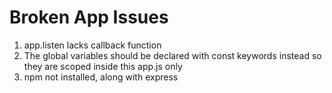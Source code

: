 # Broken App Issues

1. app.listen lacks callback function
2. The global variables should be declared with const keywords instead so they are scoped inside this app.js only
3. npm not installed, along with express
